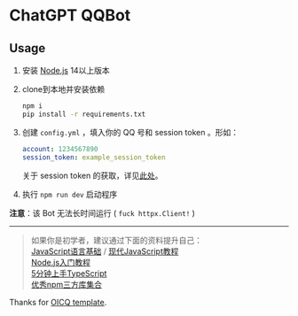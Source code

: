 # ChatGPT QQBot

## Usage

1. 安装 [Node.js](https://nodejs.org/) 14以上版本  
2. clone到本地并安装依赖
    ```bash
    npm i
    pip install -r requirements.txt
    ```
3. 创建 `config.yml` ，填入你的 QQ 号和 session token 。形如：

    ```yaml
    account: 1234567890
    session_token: example_session_token
    ```

    关于 session token 的获取，详见[此处](https://github.com/mbroton/chatgpt-api#how-to-acquire-session-key)。

4. 执行 `npm run dev` 启动程序

**注意**：该 Bot 无法长时间运行 ( `fuck httpx.Client!` )

----

> 如果你是初学者，建议通过下面的资料提升自己：  
[JavaScript语言基础](https://developer.mozilla.org/zh-CN/docs/Web/JavaScript) / [现代JavaScript教程](https://zh.javascript.info)  
[Node.js入门教程](http://nodejs.cn/learn)  
[5分钟上手TypeScript](https://www.tslang.cn/docs/handbook/typescript-in-5-minutes.html)  
[优秀npm三方库集合](https://github.com/sindresorhus/awesome-nodejs) 

Thanks for [OICQ template](https://github.com/takayama-lily/oicq-template).
